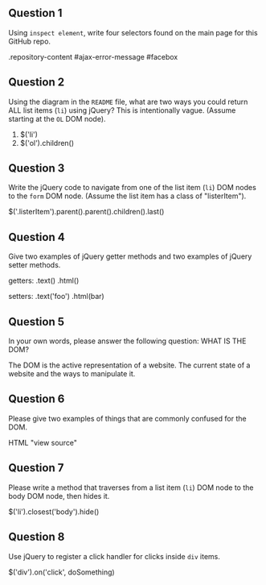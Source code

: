 ## Question 1

Using `inspect element`, write four selectors found on the main page for this
GitHub repo.

<!-- your answer starts here -->
.repository-content
#ajax-error-message
#facebox
<!-- your answer ends here -->

## Question 2

Using the diagram in the `README` file, what are two ways you could return ALL
list items (`li`) using jQuery? This is intentionally vague. (Assume starting
at the `OL` DOM node).

<!-- your answer starts here -->
1. $('li')
2. $('ol').children()
<!-- your answer ends here -->

## Question 3

Write the jQuery code to navigate from one of the list item (`li`) DOM nodes to
the `form` DOM node. (Assume the list item has a class of "listerItem").

<!-- your answer starts here -->
$('.listerItem').parent().parent().children().last()
<!-- your answer ends here -->

## Question 4

Give two examples of jQuery getter methods and two examples of jQuery setter
methods.

<!-- your answer starts here -->
getters:
.text()
.html()

setters:
.text('foo')
.html(<foo>bar</foo>)
<!-- your answer ends here -->

## Question 5

In your own words, please answer the following question: WHAT IS THE DOM?

<!-- your answer starts here -->
The DOM is the active representation of a website. The current state of a website and the ways to manipulate it.
<!-- your answer ends here -->

## Question 6

Please give two examples of things that are commonly confused for the DOM.

<!-- your answer starts here -->
HTML
"view source"
<!-- your answer ends here -->

## Question 7

Please write a method that traverses from a list item (`li`) DOM node to the
body DOM node, then hides it.

<!-- your answer starts here -->
$('li').closest('body').hide()
<!-- your answer ends here -->

## Question 8

Use jQuery to register a click handler for clicks inside `div` items.

<!-- your answer starts here -->
$('div').on('click', doSomething)
<!-- your answer ends here -->
